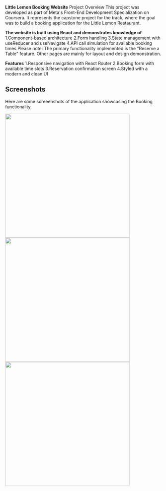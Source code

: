 **Little Lemon Booking Website**
Project Overview
This project was developed as part of Meta's Front-End Development Specialization on Coursera. It represents the capstone project for the track, where the goal was to build a booking application for the Little Lemon Restaurant.

**The website is built using React and demonstrates knowledge of**
1.Component-based architecture
2.Form handling
3.State management with useReducer and useNavigate
4.API call simulation for available booking times
Please note: The primary functionality implemented is the "Reserve a Table" feature. Other pages are mainly for layout and design demonstration.

**Features**
1.Responsive navigation with React Router
2.Booking form with available time slots
3.Reservation confirmation screen
4.Styled with a modern and clean UI

## Screenshots
Here are some screeenshots of the application showcasing the Booking functionality.

<img src="https://user-images.githubusercontent.com/20054991/226729651-63c82654-20d7-4783-b1a9-4c97afae96d4.png" width="400" /> <img src="https://user-images.githubusercontent.com/20054991/226729826-bf712977-9165-40e7-ab62-93cd6bf47ef7.png" width="400" /> <img src="https://user-images.githubusercontent.com/20054991/226729975-8cb4f6c3-e0f5-4271-bd8b-8a2f04bb623e.png" width="400" />


